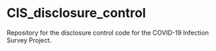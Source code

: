 # CIS_disclosure_control
Repository for the disclosure control code for the COVID-19 Infection Survey Project.
